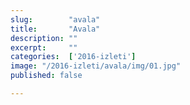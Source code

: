 ```yaml
---
slug:        "avala"
title:       "Avala"
description: ""
excerpt:     ""
categories:  ['2016-izleti']
image: "/2016-izleti/avala/img/01.jpg"
published: false

---
```

